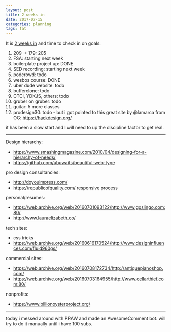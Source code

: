 ```yaml
---
layout: post
title: 2 weeks in
date: 2017-07-15
categories: planning
tags: fat
---
```


It is [2 weeks in](http://swyx.io/2017/3q17/) and time to check in on goals:

1. 209 -> 179: 205
2. FSA: starting next week
3. boilerplate project up: DONE
4. SED recording: starting next week
5. podcrowd: todo
6. wesbos course: DONE
7. uber dude website: todo
8. bufferclone: todo
9. CTCI, YDKJS, others: todo
10. gruber on gruber: todo
11. guitar: 5 more classes
12. prodesign30: todo - but i got pointed to this great site by @lamarca from OG: https://hackdesign.org/

it has been a slow start and I will need to up the discipline factor to get real.

---

Design hierarchy:

- <https://www.smashingmagazine.com/2010/04/designing-for-a-hierarchy-of-needs/>
- <https://github.com/ubuwaits/beautiful-web-type>

pro design consultancies:

- <http://doyouimpress.com/>
- <https://republicofquality.com/> responsive process

personal/resumes:

- <https://web.archive.org/web/20160701093122/http://www.goslingo.com:80/>
- <http://www.lauraelizabeth.co/>

tech sites:

- css tricks
- <https://web.archive.org/web/20160616170524/http://www.designinfluences.com/fluid960gs/>

commercial sites:

- <https://web.archive.org/web/20160708172734/http://antiquepianoshop.com/>
- <https://web.archive.org/web/20160703164955/http://www.cellarthief.com:80/>

nonprofits:

- <https://www.billionoysterproject.org/>


---

today i messed around with PRAW and made an AwesomeComment bot. will try to do it manually until i have 100 subs.
